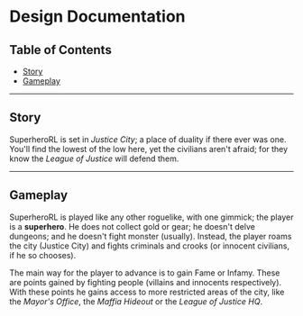 # Design Documentation

## Table of Contents

* [Story](#story)
* [Gameplay](#gameplay)

---

## Story

SuperheroRL is set in _Justice City_; a place of duality if there ever was one. You'll find the lowest of the low here, yet the civilians aren't afraid; for they know the _League of Justice_ will defend them.

---

## Gameplay

SuperheroRL is played like any other roguelike, with one gimmick; the player is a **superhero**. He does not collect gold or gear; he doesn't delve dungeons; and he doesn't fight monster (usually). Instead, the player roams the city (Justice City) and fights criminals and crooks (or innocent civilians, if he so chooses).

The main way for the player to advance is to gain Fame or Infamy. These are points gained by fighting people (villains and innocents respectively). With these points he gains access to more restricted areas of the city, like the _Mayor's Office_, the _Maffia Hideout_ or the _League of Justice HQ_.